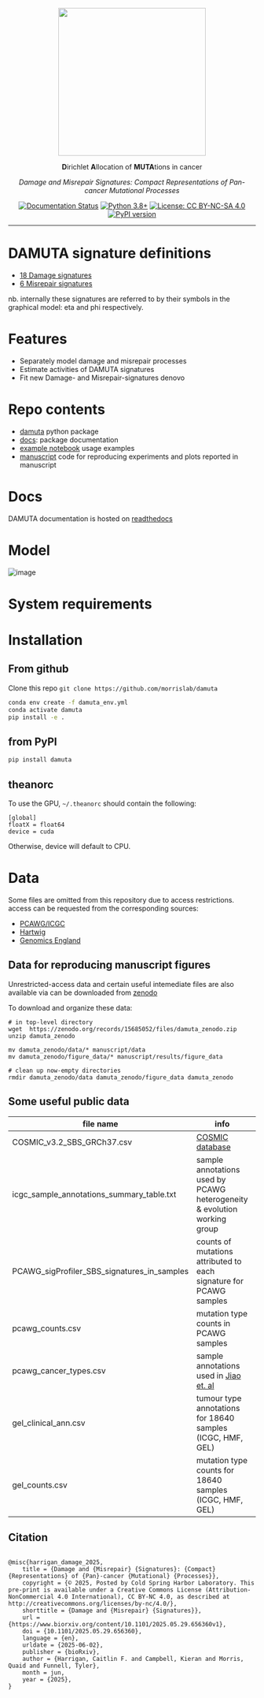 
<div align="center">

<p align="center"><img src="https://github.com/user-attachments/assets/4373ce68-13ee-4f8d-a1d9-229c4be8942a" width=300px /></p>

**D**irichlet **A**llocation of **MUTA**tions in cancer 

*Damage and Misrepair Signatures: Compact Representations of Pan-cancer Mutational Processes*

[![Documentation Status](https://readthedocs.org/projects/damuta/badge/?version=latest)](https://damuta.readthedocs.io/en/latest/?badge=latest)
[![Python 3.8+](https://img.shields.io/badge/python-3.8+-blue.svg)](https://www.python.org/downloads/)
[![License: CC BY-NC-SA 4.0](https://img.shields.io/badge/License-CC%20BY--NC--SA%204.0-lightgrey.svg)](https://creativecommons.org/licenses/by-nc-sa/4.0/)
[![PyPI version](https://badge.fury.io/py/damuta.svg)](https://badge.fury.io/py/damuta) 

</div>

---


# DAMUTA signature definitions

* [18 Damage signatures](https://raw.githubusercontent.com/morrislab/damuta/refs/heads/main/docs/examples/example_data/damage_signatures.csv)
* [6 Misrepair signatures](https://raw.githubusercontent.com/morrislab/damuta/refs/heads/main/docs/examples/example_data/misrepair_signatures.csv)

nb. internally these signatures are referred to by their symbols in the graphical model: eta and phi respectively.

# Features

* Separately model damage and misrepair processes
* Estimate activities of DAMUTA signatures
* Fit new Damage- and Misrepair-signatures denovo

# Repo contents

- [damuta](./damuta) python package
- [docs](./docs): package documentation
- [example notebook](./docs/examples/) usage examples
- [manuscript](./docs/examples/) code for reproducing experiments and plots reported in manuscript

# Docs

DAMUTA documentation is hosted on [readthedocs](https://damuta.readthedocs.io/en/latest/)

# Model

![image](https://user-images.githubusercontent.com/23587234/140100948-98f10395-2bdb-4cf5-ac8b-fd66396d8d7f.png)

# System requirements

# Installation

## From github

Clone this repo `git clone https://github.com/morrislab/damuta`


```bash
conda env create -f damuta_env.yml
conda activate damuta
pip install -e .
```

## from PyPI

```bash
pip install damuta
```


## theanorc

To use the GPU, `~/.theanorc` should contain the following:

```
[global]
floatX = float64
device = cuda
```

Otherwise, device will default to CPU. 


# Data

Some files are omitted from this repository due to access restrictions. access can be requested from the corresponding sources: 

* [PCAWG/ICGC](https://platform.icgc-argo.org/)
* [Hartwig](https://www.hartwigmedicalfoundation.nl)
* [Genomics England](https://www.genomicsengland.co.uk/)


## Data for reproducing manuscript figures

Unrestricted-access data and certain useful intemediate files are also available via can be downloaded from [zenodo](https://zenodo.org/records/15685052)

To download and organize these data:

```
# in top-level directory
wget  https://zenodo.org/records/15685052/files/damuta_zenodo.zip
unzip damuta_zenodo

mv damuta_zenodo/data/* manuscript/data
mv damuta_zenodo/figure_data/* manuscript/results/figure_data

# clean up now-empty directories
rmdir damuta_zenodo/data damuta_zenodo/figure_data damuta_zenodo
```

## Some useful public data

file name | info |  source  
---       |  ---                 | --- 
COSMIC_v3.2_SBS_GRCh37.csv | [COSMIC database](https://cancer.sanger.ac.uk/signatures/downloads/)
icgc_sample_annotations_summary_table.txt | sample annotations used by PCAWG heterogeneity & evolution working group | [ICGC data portal](https://dcc.icgc.org/releases/PCAWG/evolution_and_heterogeneity)
PCAWG_sigProfiler_SBS_signatures_in_samples | counts of mutations attributed to each signature for PCAWG samples | [syn11738669.7](https://www.synapse.org/#!Synapse:syn11738669.7)
pcawg_counts.csv | mutation type counts in PCAWG samples | Derived from [syn7357330](https://www.synapse.org/#!Synapse:syn7357330)
pcawg_cancer_types.csv | sample annotations used in [Jiao et. al](https://doi.org/10.1038/s41467-019-13825-8) | Adapted from [z-scores file](https://github.com/ICGC-TCGA-PanCancer/TumorType-WGS/blob/master/pcawg_mutations_types.csv)
gel_clinical_ann.csv  | tumour type annotations for 18640 samples (ICGC, HMF, GEL)| Adapted from [Degasperi et. al](https://doi.org/10.1126/science.abl9283) table S6
gel_counts.csv  | mutation type counts for 18640 samples (ICGC, HMF, GEL) | Adapted from [Degasperi et. al](https://doi.org/10.1126/science.abl9283) table S7

## Citation

```

@misc{harrigan_damage_2025,
	title = {Damage and {Misrepair} {Signatures}: {Compact} {Representations} of {Pan}-cancer {Mutational} {Processes}},
	copyright = {© 2025, Posted by Cold Spring Harbor Laboratory. This pre-print is available under a Creative Commons License (Attribution-NonCommercial 4.0 International), CC BY-NC 4.0, as described at http://creativecommons.org/licenses/by-nc/4.0/},
	shorttitle = {Damage and {Misrepair} {Signatures}},
	url = {https://www.biorxiv.org/content/10.1101/2025.05.29.656360v1},
	doi = {10.1101/2025.05.29.656360},
	language = {en},
	urldate = {2025-06-02},
	publisher = {bioRxiv},
	author = {Harrigan, Caitlin F. and Campbell, Kieran and Morris, Quaid and Funnell, Tyler},
	month = jun,
	year = {2025},
}

```